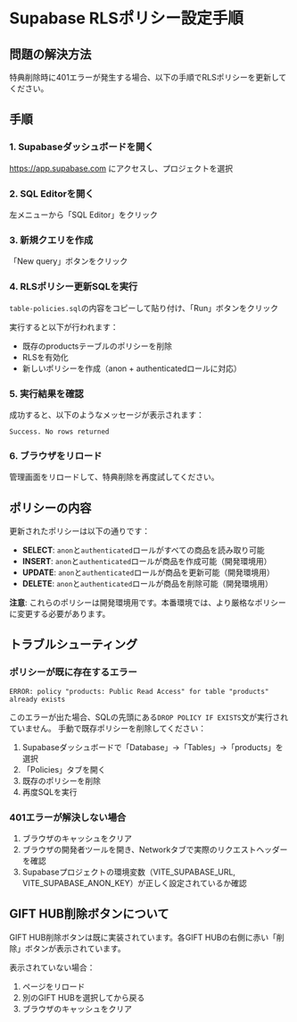 # Supabase RLSポリシー設定手順

## 問題の解決方法

特典削除時に401エラーが発生する場合、以下の手順でRLSポリシーを更新してください。

## 手順

### 1. Supabaseダッシュボードを開く

https://app.supabase.com にアクセスし、プロジェクトを選択

### 2. SQL Editorを開く

左メニューから「SQL Editor」をクリック

### 3. 新規クエリを作成

「New query」ボタンをクリック

### 4. RLSポリシー更新SQLを実行

`table-policies.sql`の内容をコピーして貼り付け、「Run」ボタンをクリック

実行すると以下が行われます：
- 既存のproductsテーブルのポリシーを削除
- RLSを有効化
- 新しいポリシーを作成（anon + authenticatedロールに対応）

### 5. 実行結果を確認

成功すると、以下のようなメッセージが表示されます：
```
Success. No rows returned
```

### 6. ブラウザをリロード

管理画面をリロードして、特典削除を再度試してください。

## ポリシーの内容

更新されたポリシーは以下の通りです：

- **SELECT**: `anon`と`authenticated`ロールがすべての商品を読み取り可能
- **INSERT**: `anon`と`authenticated`ロールが商品を作成可能（開発環境用）
- **UPDATE**: `anon`と`authenticated`ロールが商品を更新可能（開発環境用）
- **DELETE**: `anon`と`authenticated`ロールが商品を削除可能（開発環境用）

**注意**: これらのポリシーは開発環境用です。本番環境では、より厳格なポリシーに変更する必要があります。

## トラブルシューティング

### ポリシーが既に存在するエラー

```
ERROR: policy "products: Public Read Access" for table "products" already exists
```

このエラーが出た場合、SQLの先頭にある`DROP POLICY IF EXISTS`文が実行されていません。
手動で既存ポリシーを削除してください：

1. Supabaseダッシュボードで「Database」→「Tables」→「products」を選択
2. 「Policies」タブを開く
3. 既存のポリシーを削除
4. 再度SQLを実行

### 401エラーが解決しない場合

1. ブラウザのキャッシュをクリア
2. ブラウザの開発者ツールを開き、Networkタブで実際のリクエストヘッダーを確認
3. Supabaseプロジェクトの環境変数（VITE_SUPABASE_URL, VITE_SUPABASE_ANON_KEY）が正しく設定されているか確認

## GIFT HUB削除ボタンについて

GIFT HUB削除ボタンは既に実装されています。各GIFT HUBの右側に赤い「削除」ボタンが表示されています。

表示されていない場合：
1. ページをリロード
2. 別のGIFT HUBを選択してから戻る
3. ブラウザのキャッシュをクリア
